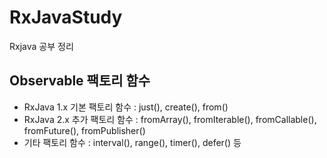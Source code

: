 # RxJavaStudy
Rxjava 공부 정리


## Observable 팩토리 함수
- RxJava 1.x 기본 팩토리 함수 : just(), create(), from()
- RxJava 2.x 추가 팩토리 함수 : fromArray(), fromIterable(), fromCallable(), fromFuture(), fromPublisher()
- 기타 팩토리 함수 : interval(), range(), timer(), defer() 등
